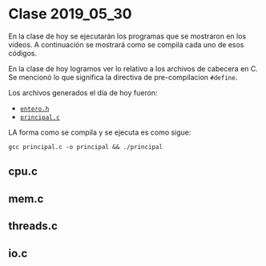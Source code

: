 # Clase 2019_05_30

En la clase de hoy se ejecutarán los programas que se mostraron en los videos. A continuación se mostrará como se compila cada uno de esos códigos.

En la clase de hoy logramos ver lo relativo a los archivos de cabecera en C. Se mencionó lo que significa la directiva de pre-compilacion `#define`.

Los archivos generados el día de hoy fueron:

* [`entero.h`](entero.h)
* [`principal.c`](principal.c)

LA forma como se compila y se ejecuta es como sigue:

```
gcc principal.c -o principal && ./principal
```
## cpu.c

## mem.c

## threads.c

## io.c

